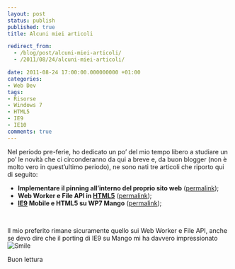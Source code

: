 ```yaml
---
layout: post
status: publish
published: true
title: Alcuni miei articoli

redirect_from: 
  - /blog/post/alcuni-miei-articoli/
  - /2011/08/24/alcuni-miei-articoli/

date: 2011-08-24 17:00:00.000000000 +01:00
categories:
- Web Dev
tags:
- Risorse
- Windows 7
- HTML5
- IE9
- IE10
comments: true
---
```

<p>Nel periodo pre-ferie, ho dedicato un po’ del mio tempo libero a studiare un po’ le novità che ci circonderanno da qui a breve e, da buon blogger (non è molto vero in quest’ultimo periodo), ne sono nati tre articoli che riporto qui di seguito:</p>  <ul>   <li><strong>Implementare il pinning all’interno del proprio sito web</strong> (<a title="Il pinning: il sito come un&#39;applicazione su Windows 7" href="http://basic.html.it/articoli/leggi/3740/il-pinning-il-sito-come-unapplicazione-su-windows-7/" rel="nofollow" target="_blank">permalink</a>); </li>    <li><strong>Web Worker e File API in </strong><a title="Post about HTML5" href="http://tostring.it/tags/archive/html5" target="_blank"><strong>HTML5</strong></a> (<a title="Internet Explorer 10, le novità HTML5" href="http://javascript.html.it/articoli/leggi/3756/internet-explorer-10-le-novita-html5/" rel="nofollow" target="_blank">permalink</a>); </li>    <li><a title="Internet Exploer 9 posts" href="http://tostring.it/tags/archive/ie9" target="_blank"><strong>IE9</strong></a><strong> Mobile e HTML5 su WP7 Mango</strong> (<a title="HTML5 su Windows Phone Mango, grazie a IE9" href="http://mobile.html.it/articoli/leggi/3757/html5-su-windows-phone-mango-grazie-a-ie9/" rel="nofollow" target="_blank">permalink</a>); </li> </ul>  <p>&#160;</p>  <p>Il mio preferito rimane sicuramente quello sui Web Worker e File API, anche se devo dire che il porting di IE9 su Mango mi ha davvero impressionato <img style="border-bottom-style: none; border-left-style: none; border-top-style: none; border-right-style: none" class="wlEmoticon wlEmoticon-smile" alt="Smile" src="http://www.tostring.it/UserFiles/imperugo/wlEmoticon-smile_2_9.png" /></p>  <p>Buon lettura</p>
